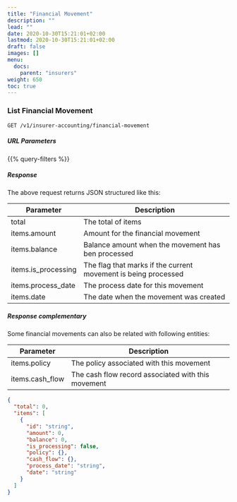 ```yaml
---
title: "Financial Movement"
description: ""
lead: ""
date: 2020-10-30T15:21:01+02:00
lastmod: 2020-10-30T15:21:01+02:00
draft: false
images: []
menu:
  docs:
    parent: "insurers"
weight: 650
toc: true
---
```


### List Financial Movement

`GET /v1/insurer-accounting/financial-movement`

##### URL Parameters

{{% query-filters %}}

##### Response

The above request returns JSON structured like this:

Parameter | Description
--------- | -----------
total | The total of items
items.amount | Amount for the financial movement
items.balance | Balance amount when the movement has ben processed
items.is_processing | The flag that marks if the current movement is being processed
items.process_date | The process date for this movement
items.date | The date when the movement was created

##### Response complementary

Some financial movements can also be related with following entities:

Parameter | Description
--------- | -----------
items.policy | The policy associated with this movement
items.cash_flow | The cash flow record associated with this movement

```json
{
  "total": 0,
  "items": [
    {
      "id": "string",
      "amount": 0,
      "balance": 0,
      "is_processing": false,
      "policy": {},
      "cash_flow": {},
      "process_date": "string",
      "date": "string"
    }
  ]
}
```
